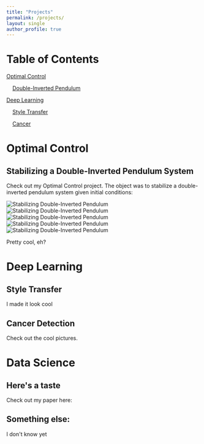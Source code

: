 ```yaml
---
title: "Projects"
permalink: /projects/
layout: single
author_profile: true
---
```

# Table of Contents
  [Optimal Control](#optimal-control)
  
  &nbsp;&nbsp;&nbsp;&nbsp;[Double-Inverted Pendulum](#stabilizing-a-double-inverted-pendulum-system)
    
  [Deep Learning](#deep-learning)
  
  &nbsp;&nbsp;&nbsp;&nbsp;[Style Transfer](#style-transfer)
  
  &nbsp;&nbsp;&nbsp;&nbsp;[Cancer](#cancer-detection)

# Optimal Control 

## Stabilizing a Double-Inverted Pendulum System
Check out my Optimal Control project. The object was to stabilize a double-inverted pendulum system given initial conditions: 

![Stabilizing Double-Inverted Pendulum](https://drewjohnston13.github.io/video_1.gif)
![Stabilizing Double-Inverted Pendulum](https://drewjohnston13.github.io/video_2.gif)
![Stabilizing Double-Inverted Pendulum](https://drewjohnston13.github.io/video_3.gif)
![Stabilizing Double-Inverted Pendulum](https://drewjohnston13.github.io/video_4.gif)
![Stabilizing Double-Inverted Pendulum](https://drewjohnston13.github.io/video_5.gif)

Pretty cool, eh? 

# Deep Learning
## Style Transfer
I made it look cool

## Cancer Detection
Check out the cool pictures. 

# Data Science
## Here's a taste
Check out my paper here:
## Something else:
I don't know yet
